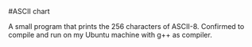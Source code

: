 #ASCII chart

A small program that prints the 256 characters of ASCII-8. Confirmed to compile and run on my Ubuntu machine with g++ as compiler.
